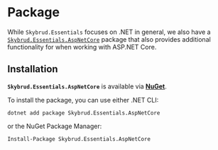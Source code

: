 # Package

While `Skybrud.Essentials` focuses on .NET in general, we also have a [`Skybrud.Essentials.AspNetCore`](/skybrud.essentials.aspnetcore/) package that also provides additional functionality for when working with ASP.NET Core.

## Installation

**`Skybrud.Essentials.AspNetCore`** is available via [**NuGet**][NuGetPackage].

To install the package, you can use either .NET CLI:

```
dotnet add package Skybrud.Essentials.AspNetCore
```

or the NuGet Package Manager:

```
Install-Package Skybrud.Essentials.AspNetCore
```

[NuGetPackage]: https://www.nuget.org/packages/Skybrud.Essentials.AspNetCore
